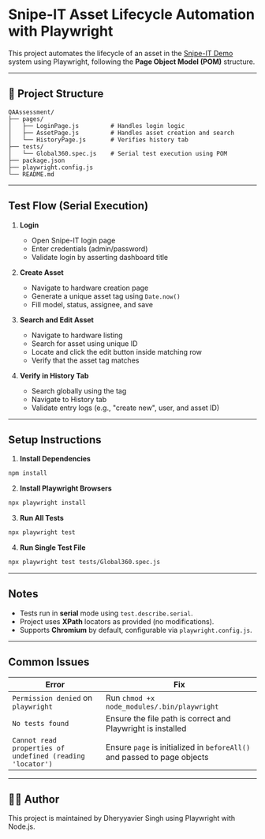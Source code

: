 # Snipe-IT Asset Lifecycle Automation with Playwright

This project automates the lifecycle of an asset in the [Snipe-IT Demo](https://demo.snipeitapp.com) system using Playwright, following the **Page Object Model (POM)** structure.

---

## 📁 Project Structure

```
QAAssessment/
├── pages/
│   ├── LoginPage.js         # Handles login logic
│   ├── AssetPage.js         # Handles asset creation and search
│   └── HistoryPage.js       # Verifies history tab
├── tests/
│   └── Global360.spec.js    # Serial test execution using POM
├── package.json
├── playwright.config.js
└── README.md
```

---

## Test Flow (Serial Execution)

1. **Login**
   - Open Snipe-IT login page
   - Enter credentials (admin/password)
   - Validate login by asserting dashboard title

2. **Create Asset**
   - Navigate to hardware creation page
   - Generate a unique asset tag using `Date.now()`
   - Fill model, status, assignee, and save

3. **Search and Edit Asset**
   - Navigate to hardware listing
   - Search for asset using unique ID
   - Locate and click the edit button inside matching row
   - Verify that the asset tag matches

4. **Verify in History Tab**
   - Search globally using the tag
   - Navigate to History tab
   - Validate entry logs (e.g., "create new", user, and asset ID)

---

## Setup Instructions

1. **Install Dependencies**
```bash
npm install
```

2. **Install Playwright Browsers**
```bash
npx playwright install
```

3. **Run All Tests**
```bash
npx playwright test
```

4. **Run Single Test File**
```bash
npx playwright test tests/Global360.spec.js
```

---

## Notes

- Tests run in **serial** mode using `test.describe.serial`.
- Project uses **XPath** locators as provided (no modifications).
- Supports **Chromium** by default, configurable via `playwright.config.js`.

---

## Common Issues

| Error | Fix |
|------|-----|
| `Permission denied` on `playwright` | Run `chmod +x node_modules/.bin/playwright` |
| `No tests found` | Ensure the file path is correct and Playwright is installed |
| `Cannot read properties of undefined (reading 'locator')` | Ensure `page` is initialized in `beforeAll()` and passed to page objects |

---

## 🧑‍💻 Author

This project is maintained by Dheryyavier Singh using Playwright with Node.js.
